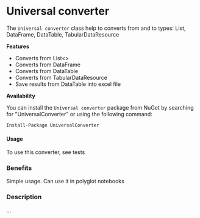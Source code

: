 ﻿﻿﻿Universal converter
=============================

The `Universal converter` class help to converts from and to types: List, DataFrame, DataTable, TabularDataResource

**Features**

* Converts from List<>
* Converts from DataFrame
* Converts from DataTable
* Converts from TabularDataResource
* Save results from DataTable into excel file

**Availability**

You can install the `Universal converter` package from NuGet by searching for "UniversalConverter" or using the following command:


```
Install-Package UniversalConverter
```

#### Usage
To use this converter, see tests

### Benefits
Simple usage. Can use it in polyglot notebooks

### Description
...
